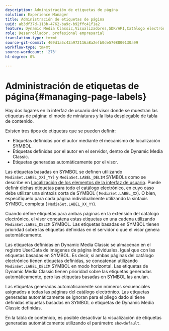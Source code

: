```yaml
---
description: Administración de etiquetas de página
solution: Experience Manager
title: Administración de etiquetas de página
uuid: ab3df37d-113b-4762-ba9c-b92ffc41f1a2
feature: Dynamic Media Classic,Visualizadores,SDK/API,Catálogo electrónico
role: Desarrollador, profesional empresarial
translation-type: tm+mt
source-git-commit: 469d1a5c43a972116a8a2efb0de5708800130a99
workflow-type: tm+mt
source-wordcount: '273'
ht-degree: 0%

---
```



# Administración de etiquetas de página{#managing-page-labels}

Hay dos lugares en la interfaz de usuario del visor donde se muestran las etiquetas de página: el modo de miniaturas y la lista desplegable de tabla de contenido.

Existen tres tipos de etiquetas que se pueden definir:

* Etiquetas definidas por el autor mediante el mecanismo de localización SYMBOL.
* Etiquetas definidas por el autor en el servidor, dentro de Dynamic Media Classic.
* Etiquetas generadas automáticamente por el visor.

Las etiquetas basadas en SYMBOL se definen utilizando `MediaSet.LABEL_XX[_YY]` y `MediaSet.LABEL_DELIM` SYMBOLs como se describe en [Localización de los elementos de la interfaz de usuario](../../c-html5-s7-aem-asset-viewers/c-html5-20-ecatalog-viewer-about/c-html5-20-ecatalog-viewer-localization.md#concept-cbfc39344c494eb7b9f6a272cff0cc74). Puede definir dichas etiquetas para todo el catálogo electrónico, en cuyo caso debe utilizar una sintaxis corta de SYMBOL ( `MediaSet.LABEL_XX`). O bien, especifíquelo para cada página individualmente utilizando la sintaxis SYMBOL completa ( `MediaSet.LABEL_XX_YY`).

Cuando define etiquetas para ambas páginas en la extensión del catálogo electrónico, el visor concatena estas etiquetas en una cadena utilizando `MediaSet.LABEL_DELIM` SYMBOL. Las etiquetas basadas en SYMBOL tienen prioridad sobre las etiquetas definidas en el servidor o que el visor genera automáticamente.

Las etiquetas definidas en Dynamic Media Classic se almacenan en el registro UserData de imágenes de página individuales. Igual que con las etiquetas basadas en SYMBOL. Es decir, si ambas páginas del catálogo electrónico tienen etiquetas definidas, se concatenan utilizando `MediaSet.LABEL_DELIM` SYMBOL en modo horizontal. Las etiquetas de Dynamic Media Classic tienen prioridad sobre las etiquetas generadas automáticamente, pero las etiquetas basadas en SYMBOL las anulan.

Las etiquetas generadas automáticamente son números secuenciales asignados a todas las páginas del catálogo electrónico. Las etiquetas generadas automáticamente se ignoran para el pliego dado si tiene definidas etiquetas basadas en SYMBOL o etiquetas de Dynamic Media Classic definidas.

En la tabla de contenido, es posible desactivar la visualización de etiquetas generadas automáticamente utilizando el parámetro `showdefault`.
